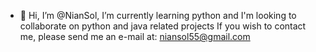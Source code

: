 - 👋 Hi, I’m @NianSol, I’m currently learning python and I'm looking to collaborate on python and java related projects
If you wish to contact me, please send me an e-mail at: niansol55@gmail.com
